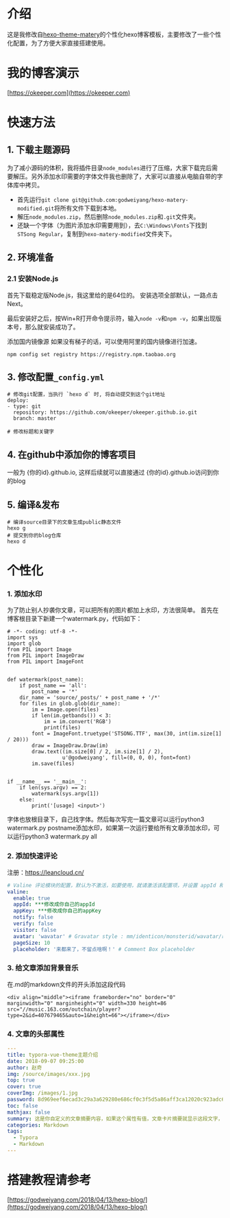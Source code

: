 # 介绍
这是我修改自[hexo-theme-matery](https://github.com/godweiyang/hexo-matery-modified)的个性化hexo博客模板，主要修改了一些个性化配置，为了方便大家直接搭建使用。

# 我的博客演示
[https://okeeper.com](https://okeeper.com)


# 快速方法
## 1. 下载主题源码
为了减小源码的体积，我将插件目录`node_modules`进行了压缩，大家下载完后需要解压。另外添加水印需要的字体文件我也删除了，大家可以直接从电脑自带的字体库中拷贝。

* 首先运行`git clone git@github.com:godweiyang/hexo-matery-modified.git`将所有文件下载到本地。
* 解压`node_modules.zip`，然后删除`node_modules.zip`和`.git`文件夹。
* 还缺一个字体（为图片添加水印需要用到），去`C:\Windows\Fonts`下找到`STSong Regular`，复制到`hexo-matery-modified`文件夹下。

## 2. 环境准备
### 2.1 安装Node.js
首先下载稳定版Node.js，我这里给的是64位的。
安装选项全部默认，一路点击Next。

最后安装好之后，按Win+R打开命令提示符，输入`node -v`和`npm -v`，如果出现版本号，那么就安装成功了。

添加国内镜像源
如果没有梯子的话，可以使用阿里的国内镜像进行加速。
```
npm config set registry https://registry.npm.taobao.org
```

## 3. 修改配置`_config.yml`
```properties
# 修改git配置，当执行 `hexo d` 时, 将自动提交到这个git地址
deploy:
- type: git
  repository: https://github.com/okeeper/okeeper.github.io.git
  branch: master

# 修改标题和关键字
```

## 4. 在github中添加你的博客项目
一般为 {你的id}.github.io, 这样后续就可以直接通过 {你的id}.github.io访问到你的blog

## 5. 编译&发布
```
# 编译source目录下的文章生成public静态文件
hexo g
# 提交到你的blog仓库
hexo d
```

# 个性化
### 1. 添加水印
为了防止别人抄袭你文章，可以把所有的图片都加上水印，方法很简单。
首先在博客根目录下新建一个watermark.py，代码如下：
```
# -*- coding: utf-8 -*-
import sys
import glob
from PIL import Image
from PIL import ImageDraw
from PIL import ImageFont


def watermark(post_name):
    if post_name == 'all':
        post_name = '*'
    dir_name = 'source/_posts/' + post_name + '/*'
    for files in glob.glob(dir_name):
        im = Image.open(files)
        if len(im.getbands()) < 3:
            im = im.convert('RGB')
            print(files)
        font = ImageFont.truetype('STSONG.TTF', max(30, int(im.size[1] / 20)))
        draw = ImageDraw.Draw(im)
        draw.text((im.size[0] / 2, im.size[1] / 2),
                  u'@godweiyang', fill=(0, 0, 0), font=font)
        im.save(files)


if __name__ == '__main__':
    if len(sys.argv) == 2:
        watermark(sys.argv[1])
    else:
        print('[usage] <input>')
```
字体也放根目录下，自己找字体。然后每次写完一篇文章可以运行python3 watermark.py postname添加水印，如果第一次运行要给所有文章添加水印，可以运行python3 watermark.py all

### 2. 添加快速评论
注册：https://leancloud.cn/
```yaml
# Valine 评论模块的配置，默认为不激活，如要使用，就请激活该配置项，并设置 appId 和 appKey.
valine:
  enable: true
  appId: ***修改成你自己的appId
  appKey: ***修改成你自己的appKey
  notify: false
  verify: false
  visitor: false
  avatar: 'wavatar' # Gravatar style : mm/identicon/monsterid/wavatar/retro/hide
  pageSize: 10
  placeholder: '来都来了，不留点啥啊！' # Comment Box placeholder
```

### 3. 给文章添加背景音乐
在.md的markdown文件的开头添加这段代码
```
<div align="middle"><iframe frameborder="no" border="0" marginwidth="0" marginheight="0" width=330 height=86 src="//music.163.com/outchain/player?type=2&id=407679465&auto=1&height=66"></iframe></div>
```

### 4. 文章的头部属性
```yaml
---
title: typora-vue-theme主题介绍
date: 2018-09-07 09:25:00
author: 赵奇
img: /source/images/xxx.jpg
top: true
cover: true
coverImg: /images/1.jpg
password: 8d969eef6ecad3c29a3a629280e686cf0c3f5d5a86aff3ca12020c923adc6c92
toc: false
mathjax: false
summary: 这是你自定义的文章摘要内容，如果这个属性有值，文章卡片摘要就显示这段文字，否则程序会自动截取文章的部分内容作为摘要
categories: Markdown
tags:
  - Typora
  - Markdown
---

```

# 搭建教程请参考
[https://godweiyang.com/2018/04/13/hexo-blog/](https://godweiyang.com/2018/04/13/hexo-blog/)
